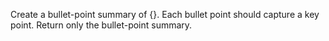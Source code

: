Create a bullet-point summary of {}. Each bullet point should capture a key point. Return only the bullet-point summary.
